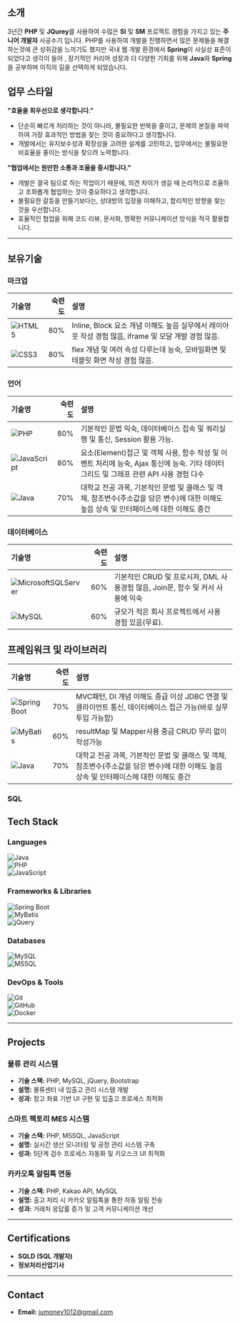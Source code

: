 ## 소개
3년간 **PHP** 및 **JQurey**를 사용하여 수많은 **SI** 및 **SM** 프로젝트 경험을 가지고 있는 **주니어 개발자** 사공수기 입니다. 
PHP를 사용하여 개발을 진행하면서 많은 문제들을 해결하는것에 큰 성취감을 느끼기도 했지만 국내 웹 개발 환경에서 **Spring**이 사실상 표준이 되었다고 생각이 들어
, 장기적인 커리어 성장과 더 다양한 기회를 위해 **Java**와 **Spring**을 공부하며 이직의 길을 선택하게 되었습니다.

## 업무 스타일
**"효율을 최우선으로 생각합니다."**
- 단순히 빠르게 처리하는 것이 아니라, 불필요한 반복을 줄이고, 문제의 본질을 파악하여 가장 효과적인 방법을 찾는 것이 중요하다고 생각합니다.
- 개발에서는 유지보수성과 확장성을 고려한 설계를 고민하고, 업무에서는 불필요한 비효율을 줄이는 방식을 찾으려 노력합니다.

**"협업에서는 원만한 소통과 조율을 중시합니다."**
- 개발은 결국 팀으로 하는 작업이기 때문에, 의견 차이가 생길 때 논리적으로 조율하고 조화롭게 협업하는 것이 중요하다고 생각합니다.
- 불필요한 갈등을 만들기보다는, 상대방의 입장을 이해하고, 합리적인 방향을 찾는 것을 우선합니다.
- 효율적인 협업을 위해 코드 리뷰, 문서화, 명확한 커뮤니케이션 방식을 적극 활용합니다.

---

## 보유기술

### 마크업

|기술명|숙련도|설명|
|:---|---:|:---|
|![HTML5](https://img.shields.io/badge/html5-%23E34F26.svg?style=for-the-badge&logo=html5&logoColor=white)|80%|Inline, Block 요소 개념 이해도 높음 실무에서 레이아웃 작성 경험 많음, iframe 및 모달 개발 경험 많음.|
|![CSS3](https://img.shields.io/badge/css3-%231572B6.svg?style=for-the-badge&logo=css3&logoColor=white)|80%|flex 개념 및 여러 속성 다루는데 능숙, 모바일화면 및 테블릿 화면 작성 경험 많음.|

### 언어

|기술명|숙련도|설명|
|:---|---:|:---|
|![PHP](https://img.shields.io/badge/PHP-777BB4?style=flat-square&logo=php&logoColor=white)|80%|기본적인 문법 익숙, 데이터베이스 접속 및 쿼리실행 및 통신, Session 활용 가능.|
|![JavaScript](https://img.shields.io/badge/JavaScript-F7DF1E?style=flat-square&logo=javascript&logoColor=black)|80%|요소(Element)접근 및 객체 사용, 함수 작성 및 이벤트 처리에 능숙, Ajax 통신에 능숙. 기타 데이터그리드 및 그래프 관련 API 사용 경험 다수|
|![Java](https://img.shields.io/badge/Java-007396?style=flat-square&logo=java&logoColor=white)|70%|대학교 전공 과목, 기본적인 문법 및 클래스 및 객체, 참조변수(주소값을 담은 변수)에 대한 이해도 높음 상속 및 인터페이스에 대한 이해도 중간|

### 데이터베이스
|기술명|숙련도|설명|
|:---|---:|:---|
|![MicrosoftSQLServer](https://img.shields.io/badge/Microsoft%20SQL%20Server-CC2927?style=for-the-badge&logo=microsoft%20sql%20server&logoColor=white)|60%|기본적인 CRUD 및 프로시져, DML 사용경험 많음, Join문, 함수 및 커서 사용에 익숙|
|![MySQL](https://img.shields.io/badge/mysql-4479A1.svg?style=for-the-badge&logo=mysql&logoColor=white)|60%|규모가 적은 회사 프로젝트에서 사용 경험 있음(무료).|

## 프레임워크 및 라이브러리

|기술명|숙련도|설명|
|:---|---:|:---|
|![Spring Boot](https://img.shields.io/badge/Spring%20Boot-6DB33F?style=flat-square&logo=springboot&logoColor=white)|70%|MVC패턴, DI 개념 이해도 중급 이상 JDBC 연결 및 클라이언트 통신, 데이터베이스 접근 가능(바로 실무 투입 가능함)|
|![MyBatis](https://img.shields.io/badge/MyBatis-000000?style=flat-square&logo=mybatis&logoColor=white)|60%|resultMap 및 Mapper사용 중급 CRUD 무리 없이 작성가능|
|![Java](https://img.shields.io/badge/Java-007396?style=flat-square&logo=java&logoColor=white)|70%|대학교 전공 과목, 기본적인 문법 및 클래스 및 객체, 참조변수(주소값을 담은 변수)에 대한 이해도 높음 상속 및 인터페이스에 대한 이해도 중간|

### SQL


## **Tech Stack**
### **Languages**
![Java](https://img.shields.io/badge/Java-007396?style=flat-square&logo=java&logoColor=white)  
![PHP](https://img.shields.io/badge/PHP-777BB4?style=flat-square&logo=php&logoColor=white)  
![JavaScript](https://img.shields.io/badge/JavaScript-F7DF1E?style=flat-square&logo=javascript&logoColor=black)  

### **Frameworks & Libraries**
![Spring Boot](https://img.shields.io/badge/Spring%20Boot-6DB33F?style=flat-square&logo=springboot&logoColor=white)  
![MyBatis](https://img.shields.io/badge/MyBatis-000000?style=flat-square&logo=mybatis&logoColor=white)  
![jQuery](https://img.shields.io/badge/jQuery-0769AD?style=flat-square&logo=jquery&logoColor=white)  

### **Databases**
![MySQL](https://img.shields.io/badge/MySQL-4479A1?style=flat-square&logo=mysql&logoColor=white)  
![MSSQL](https://img.shields.io/badge/SQL%20Server-CC2927?style=flat-square&logo=microsoft-sql-server&logoColor=white)  

### **DevOps & Tools**
![Git](https://img.shields.io/badge/Git-F05032?style=flat-square&logo=git&logoColor=white)  
![GitHub](https://img.shields.io/badge/GitHub-181717?style=flat-square&logo=github&logoColor=white)  
![Docker](https://img.shields.io/badge/Docker-2496ED?style=flat-square&logo=docker&logoColor=white)  

---

## **Projects**
### **물류 관리 시스템**
- **기술 스택:** PHP, MySQL, jQuery, Bootstrap  
- **설명:** 물류센터 내 입출고 관리 시스템 개발  
- **성과:** 창고 좌표 기반 UI 구현 및 입출고 프로세스 최적화  

### **스마트 팩토리 MES 시스템**
- **기술 스택:** PHP, MSSQL, JavaScript  
- **설명:** 실시간 생산 모니터링 및 공정 관리 시스템 구축  
- **성과:** 5단계 검수 프로세스 자동화 및 키오스크 UI 최적화  

### **카카오톡 알림톡 연동**
- **기술 스택:** PHP, Kakao API, MySQL  
- **설명:** 출고 처리 시 카카오 알림톡을 통한 자동 알림 전송  
- **성과:** 거래처 응답률 증가 및 고객 커뮤니케이션 개선  

---

## **Certifications**
- **SQLD (SQL 개발자)**  
- **정보처리산업기사**  

---

## **Contact**
- **Email:** jumoney1012@gmail.com  

